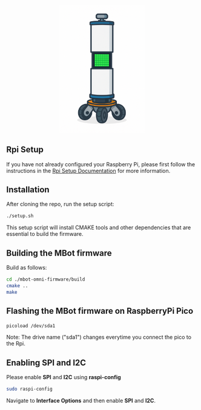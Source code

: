 <div align="center">
  <img src="https://github.com/anujtaosf/ROB450_all_code/blob/main/tall_ballbot_vector.png" width="225">
</div>

## Rpi Setup

If you have not already configured your Raspberry Pi, please first follow the instructions in the [Rpi Setup Documentation](https://aquamarine-law-a2d.notion.site/ROB311-Instruction-Raspberry-Pi-Setup-15a0653ccdcc8030a996c165d6098bb4) for more information.

## Installation

After cloning the repo, run the setup script:

```bash
./setup.sh
```
This setup script will install CMAKE tools and other dependencies that are essential to build the firmware.

## Building the MBot firmware

Build as follows:
```bash
cd ./mbot-omni-firmware/build
cmake ..
make
```

## Flashing the MBot firmware on RaspberryPi Pico

```bash
picoload /dev/sda1
```
Note: The drive name ("sda1") changes everytime you connect the pico to the Rpi.

## Enabling SPI and I2C
Please enable **SPI** and **I2C** using **raspi-config**
```bash
sudo raspi-config
```
Navigate to **Interface Options** and then enable **SPI** and **I2C**.
